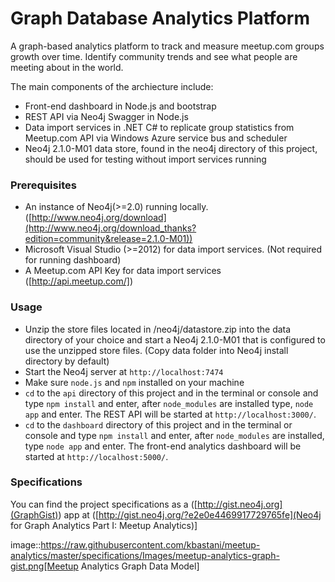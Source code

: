 # Graph Database Analytics Platform

A graph-based analytics platform to track and measure meetup.com groups growth over time. Identify community trends and see what people are meeting about in the world. 

The main components of the archiecture include:

* Front-end dashboard in Node.js and bootstrap
* REST API via Neo4j Swagger in Node.js
* Data import services in .NET C# to replicate group statistics from Meetup.com API via Windows Azure service bus and scheduler
* Neo4j 2.1.0-M01 data store, found in the neo4j directory of this project, should be used for testing without import services running

### Prerequisites

* An instance of Neo4j(>=2.0) running locally. ([http://www.neo4j.org/download](http://www.neo4j.org/download_thanks?edition=community&release=2.1.0-M01))
* Microsoft Visual Studio (>=2012) for data import services. (Not required for running dashboard)
* A Meetup.com API Key for data import services ([http://api.meetup.com/])

### Usage

* Unzip the store files located in /neo4j/datastore.zip into the data directory of your choice and start a Neo4j 2.1.0-M01 that is configured to use the unzipped store files. (Copy data folder into Neo4j install directory by default)
* Start the Neo4j server at `http://localhost:7474`
* Make sure `node.js` and `npm` installed on your machine
* `cd` to the `api` directory of this project and in the terminal or console and type `npm install` and enter, after `node_modules` are installed type, `node app` and enter. The REST API will be started at `http://localhost:3000/`.
* `cd` to the `dashboard` directory of this project and in the terminal or console and type `npm install` and enter, after `node_modules` are installed, type `node app` and enter. The front-end analytics dashboard will be started at `http://localhost:5000/`.

### Specifications

You can find the project specifications as a ([http://gist.neo4j.org](GraphGist)) app at ([http://gist.neo4j.org/?e2e0e4469917729765fe](Neo4j for Graph Analytics Part I: Meetup Analytics)]

image::https://raw.githubusercontent.com/kbastani/meetup-analytics/master/specifications/Images/meetup-analytics-graph-gist.png[Meetup Analytics Graph Data Model]